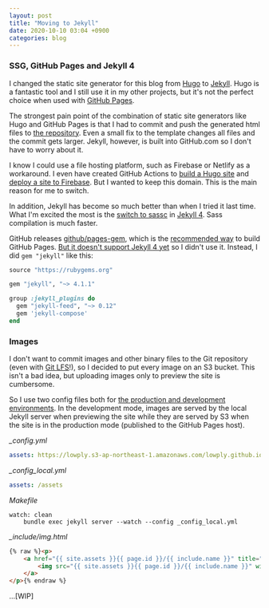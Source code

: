 ```yaml
---
layout: post
title: "Moving to Jekyll"
date: 2020-10-10 03:04 +0900
categories: blog
---
```


### SSG, GitHub Pages and Jekyll 4

I changed the static site generator for this blog from [Hugo](https://gohugo.io/) to [Jekyll](https://jekyllrb.com/). Hugo is a fantastic tool and I still use it in my other projects, but it's not the perfect choice when used with [GitHub Pages](https://pages.github.com/).

The strongest pain point of the combination of static site generators like Hugo and GitHub Pages is that I had to commit and push the generated html files to [the repository](https://github.com/lowply/lowply.github.io/). Even a small fix to the template changes all files and the commit gets larger. Jekyll, however, is built into GitHub.com so I don't have to worry about it.

I know I could use a file hosting platform, such as Firebase or Netlify as a workaround. I even have created GitHub Actions to [build a Hugo site](https://github.com/lowply/build-hugo) and [deploy a site to Firebase](https://github.com/lowply/deploy-firebase). But I wanted to keep this domain. This is the main reason for me to switch.

In addition, Jekyll has become so much better than when I tried it last time. What I'm excited the most is the [switch to sassc](https://github.com/jekyll/jekyll-sass-converter/releases/tag/v2.0.0) in [Jekyll 4](https://github.com/jekyll/jekyll/blob/master/History.markdown#400--2019-08-19). Sass compilation is much faster.

GitHub releases [github/pages-gem](https://github.com/github/pages-gem), which is the [recommended way](https://jekyllrb.com/docs/github-pages/) to build GitHub Pages. [But it doesn't support Jekyll 4 yet](https://github.com/github/pages-gem/issues/651) so I didn't use it. Instead, I did `gem "jekyll"` like this:

```ruby
source "https://rubygems.org"

gem "jekyll", "~> 4.1.1"

group :jekyll_plugins do
  gem "jekyll-feed", "~> 0.12"
  gem 'jekyll-compose'
end
```

### Images

I don't want to commit images and other binary files to the Git repository (even with [Git LFS](https://git-lfs.github.com/)!), so I decided to put every image on an S3 bucket. This isn't a bad idea, but uploading images only to preview the site is cumbersome.

So I use two config files both for [the production and development environments](https://jekyllrb.com/docs/configuration/environments/). In the development mode, images are served by the local Jekyll server when previewing the site while they are served by S3 when the site is in the production mode (published to the GitHub Pages host).

_\_config.yml_

```yaml
assets: https://lowply.s3-ap-northeast-1.amazonaws.com/lowply.github.io/assets
```

_\_config\_local.yml_

```yaml
assets: /assets
```

_Makefile_

```
watch: clean
    bundle exec jekyll server --watch --config _config_local.yml
```

_\_include/img.html_

```html
{% raw %}<p>
    <a href="{{ site.assets }}{{ page.id }}/{{ include.name }}" title="{{ include.name }}">
        <img src="{{ site.assets }}{{ page.id }}/{{ include.name }}" width="{{ w }}" alt="{{ include.name }}">
    </a>
</p>{% endraw %}
```

...[WIP]
